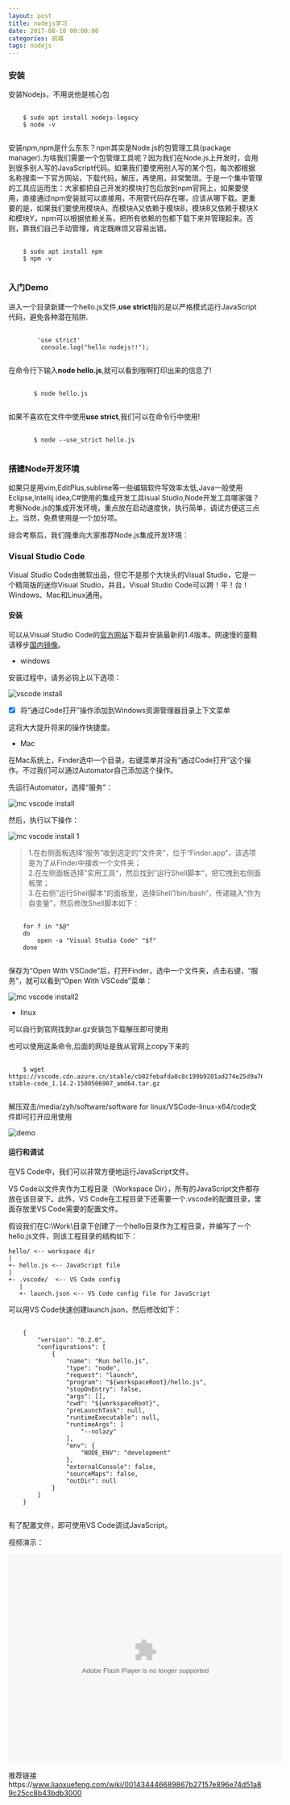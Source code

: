```yaml
---
layout: post
title: nodejs学习
date: 2017-08-10 00:00:00
categories: 前端
tags: nodejs
---
```


### 安装

安装Nodejs，不用说他是核心包

<pre>
    <code class="linux">
    $ sudo apt install nodejs-legacy
    $ node -v
    </code>
</pre>


安装npm,npm是什么东东？npm其实是Node.js的包管理工具(package manager).为啥我们需要一个包管理工具呢？因为我们在Node.js上开发时，会用到很多别人写的JavaScript代码。如果我们要使用别人写的某个包，每次都根据名称搜索一下官方网站，下载代码，解压，再使用，非常繁琐。于是一个集中管理的工具应运而生：大家都把自己开发的模块打包后放到npm官网上，如果要使用，直接通过npm安装就可以直接用，不用管代码存在哪，应该从哪下载。更重要的是，如果我们要使用模块A，而模块A又依赖于模块B，模块B又依赖于模块X和模块Y，npm可以根据依赖关系，把所有依赖的包都下载下来并管理起来。否则，靠我们自己手动管理，肯定既麻烦又容易出错。

<pre>
    <code class="linux">
    $ sudo apt install npm
    $ npm -v
    </code>
</pre>

### 入门Demo

进入一个目录新建一个hello.js文件,**use strict**指的是以严格模式运行JavaScript代码，避免各种潜在陷阱.

<pre>
    <code class="javascript">
        'use strict'
         console.log("hello nodejs!!");
    </code>
</pre>

在命令行下输入**node hello.js**,就可以看到哦啊打印出来的信息了!

<pre>
    <code class="linux">
       $ node hello.js
    </code>
</pre>

如果不喜欢在文件中使用**use strict**,我们可以在命令行中使用!

<pre>
    <code class="linux">
       $ node --use_strict hello.js
    </code>
</pre>

### 搭建Node开发环境

如果只是用vim,EditPlus,sublime等一些编辑软件写效率太低,Java一般使用Eclipse,Intellij idea,C#使用的集成开发工具isual Studio,Node开发工具哪家强？考察Node.js的集成开发环境，重点放在启动速度快，执行简单，调试方便这三点上。当然，免费使用是一个加分项。

综合考察后，我们隆重向大家推荐Node.js集成开发环境：

### Visual Studio Code

Visual Studio Code由微软出品，但它不是那个大块头的Visual Studio，它是一个精简版的迷你Visual Studio，并且，Visual Studio Code可以跨！平！台！Windows、Mac和Linux通用。

#### 安装

可以从Visual Studio Code的[官方网站](https://code.visualstudio.com/)下载并安装最新的1.4版本。网速慢的童鞋请移步[国内镜像](https://pan.baidu.com/s/1kU5OCOB#list/path=%2Fpub%2Fvscode)。

* windows

安装过程中，请务必钩上以下选项：

![vscode install](https://www.liaoxuefeng.com/files/attachments/001470970449638b5be3b1cf1414a29ad07b9d0e8808e70000/l)

- [x] 将“通过Code打开”操作添加到Windows资源管理器目录上下文菜单

这将大大提升将来的操作快捷度。

* Mac

在Mac系统上，Finder选中一个目录，右键菜单并没有“通过Code打开”这个操作。不过我们可以通过Automator自己添加这个操作。

先运行Automator，选择“服务”：

![mc vscode install](https://www.liaoxuefeng.com/files/attachments/001479009276589bab7dfa2286940a68c0909b03eb1de60000/l)

然后，执行以下操作：

![mc vscode install 1](https://www.liaoxuefeng.com/files/attachments/00147900990508378669cb1fac64dcb97761259ede99cf6000/l)

>1.在右侧面板选择“服务”收到选定的“文件夹”，位于“Finder.app“，该选项是为了从Finder中接收一个文件夹；  
 2.在左侧面板选择”实用工具“，然后找到”运行Shell脚本“，把它拽到右侧面板里；  
 3.在右侧”运行Shell脚本“的面板里，选择Shell”/bin/bash“，传递输入“作为自变量”，然后修改Shell脚本如下：  

<pre>
    <code class="linux">
    for f in "$@"
    do
        open -a "Visual Studio Code" "$f"
    done
    </code>
</pre>

保存为“Open With VSCode”后，打开Finder，选中一个文件夹，点击右键，“服务”，就可以看到“Open With VSCode”菜单：

![mc vscode install2](https://www.liaoxuefeng.com/files/attachments/001479009671385606059d6b40c4316b2ac57a2acc739aa000/l)

* linux

可以自行到官网找到tar.gz安装包下载解压即可使用

也可以使用这条命令,后面的网址是我从官网上copy下来的

<pre>
    <code class="linux">
    $ wget https://vscode.cdn.azure.cn/stable/cb82febafda0c8c199b9201ad274e25d9a76874e/code-stable-code_1.14.2-1500506907_amd64.tar.gz
    </code>
</pre>

解压双击/media/zyh/software/software for linux/VSCode-linux-x64/code文件即可打开应用使用

![demo](http://wx4.sinaimg.cn/mw690/0066vfZIly1fif14h4ip5j30qo0fzdhc.jpg)

#### 运行和调试

在VS Code中，我们可以非常方便地运行JavaScript文件。

VS Code以文件夹作为工程目录（Workspace Dir），所有的JavaScript文件都存放在该目录下。此外，VS Code在工程目录下还需要一个.vscode的配置目录，里面存放里VS Code需要的配置文件。

假设我们在C:\Work\目录下创建了一个hello目录作为工程目录，并编写了一个hello.js文件，则该工程目录的结构如下：

```
hello/ <-- workspace dir
|
+- hello.js <-- JavaScript file
|
+- .vscode/  <-- VS Code config
   |
   +- launch.json <-- VS Code config file for JavaScript
```

可以用VS Code快速创建launch.json，然后修改如下：

<pre>
    <code class="json">
    {
        "version": "0.2.0",
        "configurations": [
            {
                "name": "Run hello.js",
                "type": "node",
                "request": "launch",
                "program": "${workspaceRoot}/hello.js",
                "stopOnEntry": false,
                "args": [],
                "cwd": "${workspaceRoot}",
                "preLaunchTask": null,
                "runtimeExecutable": null,
                "runtimeArgs": [
                    "--nolazy"
                ],
                "env": {
                    "NODE_ENV": "development"
                },
                "externalConsole": false,
                "sourceMaps": false,
                "outDir": null
            }
        ]
    }
    </code>
</pre>

有了配置文件，即可使用VS Code调试JavaScript。

视频演示：

<embed height="415" width="544" quality="high" allowfullscreen="true" type="application/x-shockwave-flash" src="//static.hdslb.com/miniloader.swf" flashvars="aid=5827351&page=1" pluginspage="//www.adobe.com/shockwave/download/download.cgi?P1_Prod_Version=ShockwaveFlash">

推荐链接https://www.liaoxuefeng.com/wiki/001434446689867b27157e896e74d51a89c25cc8b43bdb3000
